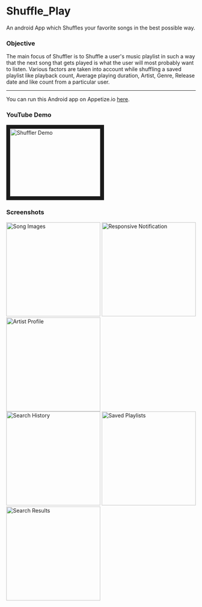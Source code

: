 # Shuffle_Play 
An android App which Shuffles your favorite songs in the best possible way.

<h3>Objective</h3> 
The main focus of Shuffler is to Shuffle a user's music playlist in such a way that the next song that gets played is what the user will   most probably want to listen. Various factors are taken into account while shuffling a saved playlist like playback count, Average playing duration, Artist, Genre, Release date and like count from a particular user. 

***

You can run this Android app on Appetize.io <a href="https://appetize.io/app/06wpw6dgrdg02v042qxrcjt1y8?device=nexus5&scale=100&orientation=portrait&osVersion=7.1&deviceColor=black">here</a>.

<h3>YouTube Demo</h3>
<a href="https://www.youtube.com/embed/syQZ8loBql4" target="_blank"><img src="http://img.youtube.com/vi/syQZ8loBql4/0.jpg" 
alt="Shuffler Demo" width="240" height="180" border="10" /></a>

<h3>Screenshots</h3>

<div class="row">
      <img src="/screenshots/Screenshot_2018-05-20-15-28-50-927_com.example.anujsharma.shuffler.png" width="250" title="Song Images">
      <img src="/screenshots/Screenshot_2018-05-20-15-30-35-472_com.example.anujsharma.shuffler.png" width="250" title="Responsive Notification">     
      <img src="/screenshots/Screenshot_2018-05-20-15-03-01-584_com.example.anujsharma.shuffler.png" width="250" title="Artist Profile">
</div>

<div class="row">
      <img src="/screenshots/Screenshot_2018-05-20-14-59-47-654_com.example.anujsharma.shuffler.png" width="250" title="Search History">
      <img src="/screenshots/Screenshot_2018-05-20-15-02-39-938_com.example.anujsharma.shuffler.png" width="250" title="Saved Playlists">
      <img src="/screenshots/Screenshot_2018-05-20-15-04-15-523_com.example.anujsharma.shuffler.png" width="250" title="Search Results">
</div>
